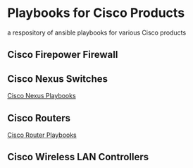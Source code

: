 
# Playbooks for Cisco Products
a respository of ansible playbooks for various Cisco products

## Cisco Firepower Firewall

## Cisco Nexus Switches
[Cisco Nexus Playbooks](https://github.com/jhgrazier/ansible-playbooks/blob/main/cisco/nexus/README.md)

## Cisco Routers
[Cisco Router Playbooks](https://github.com/jhgrazier/ansible-playbooks/tree/main/cisco/routers/README.md)

## Cisco Wireless LAN Controllers
